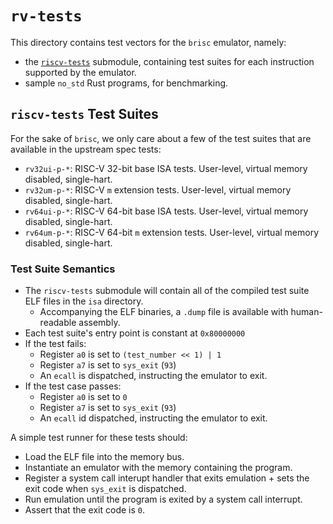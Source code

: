 # `rv-tests`

This directory contains test vectors for the `brisc` emulator, namely:
- the [`riscv-tests`][rv-tests] submodule, containing test suites for each instruction supported by the emulator.
- sample `no_std` Rust programs, for benchmarking.

## `riscv-tests` Test Suites

For the sake of `brisc`, we only care about a few of the test suites that are available in the upstream spec tests:

- `rv32ui-p-*`: RISC-V 32-bit base ISA tests. User-level, virtual memory disabled, single-hart.
- `rv32um-p-*`: RISC-V `m` extension tests. User-level, virtual memory disabled, single-hart.
- `rv64ui-p-*`: RISC-V 64-bit base ISA tests. User-level, virtual memory disabled, single-hart.
- `rv64um-p-*`: RISC-V 64-bit `m` extension tests. User-level, virtual memory disabled, single-hart.

### Test Suite Semantics

- The `riscv-tests` submodule will contain all of the compiled test suite ELF files in the `isa` directory.
    - Accompanying the ELF binaries, a `.dump` file is available with human-readable assembly.
- Each test suite's entry point is constant at `0x80000000`
- If the test fails:
    - Register `a0` is set to `(test_number << 1) | 1`
    - Register `a7` is set to `sys_exit` (`93`)
    - An `ecall` is dispatched, instructing the emulator to exit.
- If the test case passes:
    - Register `a0` is set to `0`
    - Register `a7` is set to `sys_exit` (`93`)
    - An `ecall` id dispatched, instructing the emulator to exit.

A simple test runner for these tests should:
- Load the ELF file into the memory bus.
- Instantiate an emulator with the memory containing the program.
- Register a system call interupt handler that exits emulation + sets the exit code when `sys_exit` is dispatched.
- Run emulation until the program is exited by a system call interrupt.
- Assert that the exit code is `0`.

[rv-tests]: https://github.com/riscv-software-src/riscv-tests
